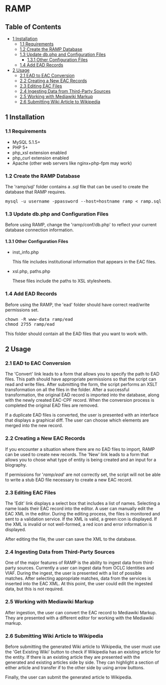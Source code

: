 RAMP
====
<div id="table-of-contents">
<h2>Table of Contents</h2>
<div id="text-table-of-contents">
<ul>
<li><a href="#sec-1">1 Installation</a>
<ul>
<li><a href="#sec-1-1">1.1 Requirements</a></li>
<li><a href="#sec-1-2">1.2 Create the RAMP Database</a></li>
<li><a href="#sec-1-3">1.3 Update db.php and Configuration Files</a>
<ul>
<li><a href="#sec-1-3-1">1.3.1 Other Configuration Files</a></li>
</ul>
</li>
<li><a href="#sec-1-4">1.4 Add EAD Records</a></li>
</ul>
</li>
<li><a href="#sec-2">2 Usage</a>
<ul>
<li><a href="#sec-2-1">2.1 EAD to EAC Conversion</a></li>
<li><a href="#sec-2-2">2.2 Creating a New EAC Records</a></li>
<li><a href="#sec-2-3">2.3 Editing EAC Files</a></li>
<li><a href="#sec-2-4">2.4 Ingesting Data from Third-Party Sources</a></li>
<li><a href="#sec-2-5">2.5 Working with Mediawiki Markup</a></li>
<li><a href="#sec-2-6">2.6 Submitting Wiki Article to Wikipedia</a></li>
</ul>
</li>
</ul>
</div>
</div>

<div id="outline-container-1" class="outline-2">
<h2 id="sec-1"><span class="section-number-2">1</span> Installation</h2>
<div class="outline-text-2" id="text-1">


</div>

<div id="outline-container-1-1" class="outline-3">
<h3 id="sec-1-1"><span class="section-number-3">1.1</span> Requirements</h3>
<div class="outline-text-3" id="text-1-1">

<ul>
<li>MySQL 5.1.5+ 
</li>
<li>PHP 5+ 
</li>
<li>php_xsl extension enabled 
</li>
<li>php_curl extension enabled 
</li>
<li>Apache (other web servers like nginx+php-fpm may work) 
</li>
</ul>


</div>

</div>

<div id="outline-container-1-2" class="outline-3">
<h3 id="sec-1-2"><span class="section-number-3">1.2</span> Create the RAMP Database</h3>
<div class="outline-text-3" id="text-1-2">


<p>   
   The 'ramp/sql' folder contains a .sql file that can be used to create the database that RAMP requires. 
</p>



<pre class="example">mysql -u username -ppassword --host=hostname ramp &lt; ramp.sql
</pre>


</div>

</div>

<div id="outline-container-1-3" class="outline-3">
<h3 id="sec-1-3"><span class="section-number-3">1.3</span> Update db.php and Configuration Files</h3>
<div class="outline-text-3" id="text-1-3">


<p>   
   Before using RAMP, change the 'ramp/conf/db.php' to reflect your current database connection information. 
</p>

</div>

<div id="outline-container-1-3-1" class="outline-4">
<h4 id="sec-1-3-1"><span class="section-number-4">1.3.1</span> Other Configuration Files</h4>
<div class="outline-text-4" id="text-1-3-1">

<ul>
<li>inst_info.php

<p>
  This file includes institutional information that appears in the EAC files.
</p></li>
<li>xsl.php, paths.php

<p>
  These files include the paths to XSL stylesheets.
</p></li>
</ul>


</div>
</div>

</div>

<div id="outline-container-1-4" class="outline-3">
<h3 id="sec-1-4"><span class="section-number-3">1.4</span> Add EAD Records</h3>
<div class="outline-text-3" id="text-1-4">


<p>   
   Before using the RAMP, the 'ead' folder should have correct read/write permissions set.
</p>



<pre class="example">chown -R www-data ramp/ead
chmod 2755 ramp/ead 
</pre>


<p>   
   This folder should contain all the EAD files that you want to work with.
</p>
</div>
</div>

</div>

<div id="outline-container-2" class="outline-2">
<h2 id="sec-2"><span class="section-number-2">2</span> Usage</h2>
<div class="outline-text-2" id="text-2">


</div>

<div id="outline-container-2-1" class="outline-3">
<h3 id="sec-2-1"><span class="section-number-3">2.1</span> EAD to EAC Conversion</h3>
<div class="outline-text-3" id="text-2-1">

<p>   The 'Convert' link leads to a form that allows you to specify the path to EAD files. This path should have appropriate permissions so that the script can read and write files.
   After submitting the form, the script performs an XSLT transformation on all the files in the folder. After a successful transformation, the original EAD record is imported into the 
   database, along with the newly created EAC-CPF record. When the conversion process is completed the original EAD files are removed. 
</p>
<p>
   If a duplicate EAD files is converted, the user is presented with an interface that displays a graphical diff. The user can choose which elements are merged into the new record.
</p>
</div>

</div>

<div id="outline-container-2-2" class="outline-3">
<h3 id="sec-2-2"><span class="section-number-3">2.2</span> Creating a New EAC Records</h3>
<div class="outline-text-3" id="text-2-2">

<p>   If you encounter a situation where there are no EAD files to import, RAMP can be used to create new records. The 'New' link leads to a form that allows you to chose what type of entity 
   is being created and an input for a biography. 
</p>
<p>
   If permissions for '<i>ramp/ead</i>' are not correctly set, the script will not be able to write a stub EAD file necessary to create a 
   new EAC record. 
</p>
</div>

</div>

<div id="outline-container-2-3" class="outline-3">
<h3 id="sec-2-3"><span class="section-number-3">2.3</span> Editing EAC Files</h3>
<div class="outline-text-3" id="text-2-3">

<p>   The 'Edit' link displays a select box that includes a list of names. Selecting a name loads their EAC record into the editor. A user can manually edit the EAC XML in the editor. 
   During the editing process, the files is monitored and sent to a validation service. If the XML is valid, a green icon is displayed. If the XML is invalid or not well-formed, a red icon 
   and error information is displayed. 
</p>
<p>
   After editing the file, the user can save the XML to the database.
</p>
</div>

</div>

<div id="outline-container-2-4" class="outline-3">
<h3 id="sec-2-4"><span class="section-number-3">2.4</span> Ingesting Data from Third-Party Sources</h3>
<div class="outline-text-3" id="text-2-4">

<p>   One of the major features of RAMP is the ability to ingest data from third-party sources. Currently a user can ingest data from OCLC Identities and VIAF. During the ingest, 
   the user is presented with a list of possible matches. After selecting appropriate matches, data from the services is inserted into the EAC XML. At this point, the user could
   edit the ingested data, but this is not required. 
</p>
</div>

</div>

<div id="outline-container-2-5" class="outline-3">
<h3 id="sec-2-5"><span class="section-number-3">2.5</span> Working with Mediawiki Markup</h3>
<div class="outline-text-3" id="text-2-5">

<p>   After ingestion, the user can convert the EAC record to Mediawiki Markup. They are presented with a different editor for working with the Mediawiki markup. 
</p>
</div>

</div>

<div id="outline-container-2-6" class="outline-3">
<h3 id="sec-2-6"><span class="section-number-3">2.6</span> Submitting Wiki Article to Wikipedia</h3>
<div class="outline-text-3" id="text-2-6">

<p>   Before submitting the generated Wiki article to Wikipedia, the user must use the 'Get Existing Wiki' button to check if Wikipedia has an existing article for the entity. If there 
   is an existing article they are presented with the generated and existing articles side by side. They can highlight a section of either article and transfer if to the other side
   by using arrow buttons. 
</p>
<p>
   Finally, the user can submit the generated article to Wikipedia. 
</p></div>
</div>
</div>
</div>
